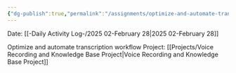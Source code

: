 ```yaml
---
{"dg-publish":true,"permalink":"/assignments/optimize-and-automate-transcription-workflow/","noteIcon":"","created":"2025-05-20T09:18:15.822-05:00"}
---
```


Date: [[-Daily Activity Log-/2025 02-February 28\|2025 02-February 28]]

Optimize and automate transcription workflow
Project: [[Projects/Voice Recording and Knowledge Base Project\|Voice Recording and Knowledge Base Project]]